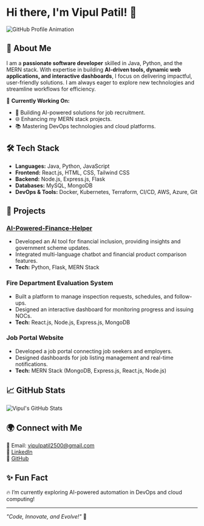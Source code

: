 # Hi there, I'm Vipul Patil! 👋

![GitHub Profile Animation](https://github.com/vipul-space23/vipul-space23/blob/main/banner.gif)

## 🚀 About Me

I am a **passionate software developer** skilled in Java, Python, and the MERN stack. With expertise in building **AI-driven tools, dynamic web applications, and interactive dashboards**, I focus on delivering impactful, user-friendly solutions. I am always eager to explore new technologies and streamline workflows for efficiency.

🔭 **Currently Working On:**
- 🚀 Building AI-powered solutions for job recruitment.
- 🌐 Enhancing my MERN stack projects.
- 📚 Mastering DevOps technologies and cloud platforms.

## 🛠️ Tech Stack

- **Languages:** Java, Python, JavaScript
- **Frontend:** React.js, HTML, CSS, Tailwind CSS
- **Backend:** Node.js, Express.js, Flask
- **Databases:** MySQL, MongoDB
- **DevOps & Tools:** Docker, Kubernetes, Terraform, CI/CD, AWS, Azure, Git

## 📌 Projects

### [AI-Powered-Finance-Helper](https://github.com/vipul-space23/AI-Powered-Finance-Helper)
- Developed an AI tool for financial inclusion, providing insights and government scheme updates.
- Integrated multi-language chatbot and financial product comparison features.
- **Tech:** Python, Flask, MERN Stack

### Fire Department Evaluation System
- Built a platform to manage inspection requests, schedules, and follow-ups.
- Designed an interactive dashboard for monitoring progress and issuing NOCs.
- **Tech:** React.js, Node.js, Express.js, MongoDB

### Job Portal Website
- Developed a job portal connecting job seekers and employers.
- Designed dashboards for job listing management and real-time notifications.
- **Tech:** MERN Stack (MongoDB, Express.js, React.js, Node.js)

## 📈 GitHub Stats

![Vipul's GitHub Stats](https://github-readme-stats.vercel.app/api?username=vipul-space23&show_icons=true&theme=radical)

## 🌍 Connect with Me

📩 Email: [vipulpatil2500@gmail.com](mailto:vipulpatil2500@gmail.com)  
💼 [LinkedIn](https://www.linkedin.com/in/vipul-space23)  
📂 [GitHub](https://github.com/vipul-space23)

## ✨ Fun Fact

🔥 I’m currently exploring AI-powered automation in DevOps and cloud computing!

---

_"Code, Innovate, and Evolve!"_ 🚀
